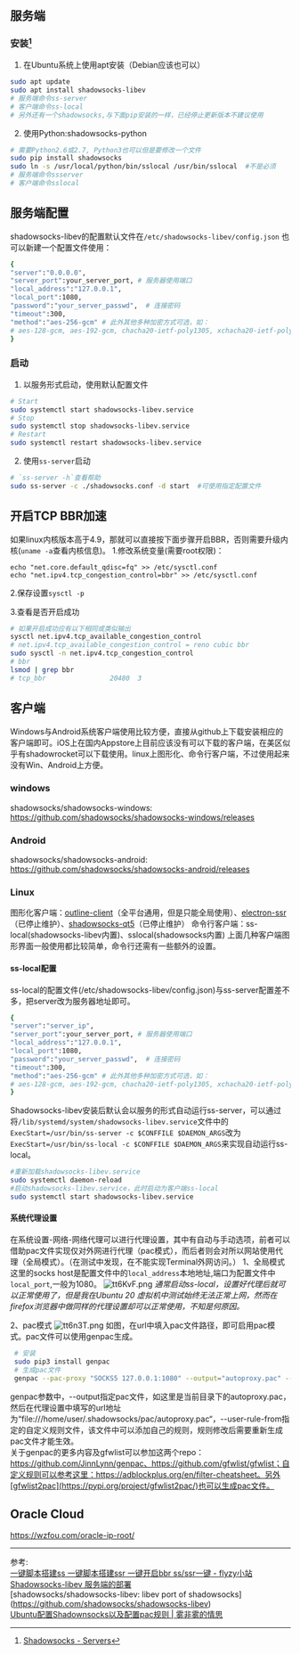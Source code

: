 ## 服务端

### 安装[^1]

1. 在Ubuntu系统上使用apt安装（Debian应该也可以）
   
```bash
sudo apt update
sudo apt install shadowsocks-libev
# 服务端命令ss-server
# 客户端命令ss-local
# 另外还有一个shadowsocks,与下面pip安装的一样，已经停止更新版本不建议使用
```
2. 使用Python:shadowsocks-python  
   
```bash
# 需要Python2.6或2.7, Python3也可以但是要修改一个文件
sudo pip install shadowsocks
sudo ln -s /usr/local/python/bin/sslocal /usr/bin/sslocal  #不是必须
# 服务端命令ssserver
# 客户端命令sslocal
```


## 服务端配置
shadowsocks-libev的配置默认文件在`/etc/shadowsocks-libev/config.json`
也可以新建一个配置文件使用：
 ```bash
 {
 "server":"0.0.0.0",
 "server_port":your_server_port, # 服务器使用端口
 "local_address":"127.0.0.1",
 "local_port":1080,
 "password":"your_server_passwd",  # 连接密码
 "timeout":300,
 "method":"aes-256-gcm" # 此外其他多种加密方式可选，如：
 # aes-128-gcm, aes-192-gcm, chacha20-ietf-poly1305, xchacha20-ietf-poly1305
 }
 ```
### 启动
1. 以服务形式启动，使用默认配置文件
 ```bash
 # Start
sudo systemctl start shadowsocks-libev.service
# Stop
sudo systemctl stop shadowsocks-libev.service
# Restart
sudo systemctl restart shadowsocks-libev.service
 ```
2. 使用`ss-server`启动
 ````bash
 # `ss-server -h`查看帮助
 sudo ss-server -c ./shadowsocks.conf -d start	#可使用指定配置文件
 ````
## 开启TCP BBR加速

如果linux内核版本高于4.9，那就可以直接按下面步骤开启BBR，否则需要升级内核(`uname -a`查看内核信息)。
1.修改系统变量(需要root权限)：

 ```
 echo "net.core.default_qdisc=fq" >> /etc/sysctl.conf
 echo "net.ipv4.tcp_congestion_control=bbr" >> /etc/sysctl.conf
 ```
2.保存设置`sysctl -p`

3.查看是否开启成功
 ```bash
 # 如果开启成功应有以下相同或类似输出
 sysctl net.ipv4.tcp_available_congestion_control
 # net.ipv4.tcp_available_congestion_control = reno cubic bbr
 sudo sysctl -n net.ipv4.tcp_congestion_control
 # bbr
 lsmod | grep bbr
 # tcp_bbr                20480  3
 ```

## 客户端

Windows与Android系统客户端使用比较方便，直接从github上下载安装相应的客户端即可。iOS上在国内Appstore上目前应该没有可以下载的客户端，在美区似乎有shadowrocket可以下载使用。linux上图形化、命令行客户端，不过使用起来没有Win、Android上方便。
### windows
shadowsocks/shadowsocks-windows: https://github.com/shadowsocks/shadowsocks-windows/releases
### Android	
shadowsocks/shadowsocks-android: https://github.com/shadowsocks/shadowsocks-android/releases
### Linux
图形化客户端：[outline-client](https://github.com/Jigsaw-Code/outline-client)（全平台通用，但是只能全局使用）、[electron-ssr](https://github.com/qingshuisiyuan/electron-ssr-backup)（已停止维护）、[shadowsocks-qt5](https://github.com/shadowsocks/shadowsocks-qt5)（已停止维护）
命令行客户端：ss-local(shadowsocks-libev内置)、sslocal(shadowsocks内置)
上面几种客户端图形界面一般使用都比较简单，命令行还需有一些额外的设置。
#### ss-local配置

ss-local的配置文件(/etc/shadowsocks-libev/config.json)与ss-server配置差不多，把server改为服务器地址即可。
   ```bash
 {
 "server":"server_ip",
 "server_port":your_server_port, # 服务器使用端口
 "local_address":"127.0.0.1",
 "local_port":1080,
 "password":"your_server_passwd",  # 连接密码
 "timeout":300,
 "method":"aes-256-gcm" # 此外其他多种加密方式可选，如：
 # aes-128-gcm, aes-192-gcm, chacha20-ietf-poly1305, xchacha20-ietf-poly1305
 }
````
Shadowsocks-libev安装后默认会以服务的形式自动运行ss-server，可以通过将`/lib/systemd/system/shadowsocks-libev.service`文件中的`ExecStart=/usr/bin/ss-server -c $CONFFILE $DAEMON_ARGS`改为`ExecStart=/usr/bin/ss-local -c $CONFFILE $DAEMON_ARGS`来实现自动运行ss-local。
   ```bash
   #重新加载shadowsocks-libev.service
   sudo systemctl daemon-reload
   #启动shadowsocks-libev.service，此时启动为客户端ss-local
   sudo systemctl start shadowsocks-libev.service
   ```

#### 系统代理设置
在系统设置-网络-网络代理可以进行代理设置，其中有自动与手动选项，前者可以借助pac文件实现仅对外网进行代理（pac模式），而后者则会对所以网站使用代理（全局模式）。（在测试中发现，在不能实现Terminal外网访问。）
1、全局模式
这里的socks host是配置文件中的`local_address`本地地址,端口为配置文件中`local_port`,一般为1080。
![tt6KvF.png](https://s1.ax1x.com/2020/06/02/tt6KvF.png)
*通常启动ss-local，设置好代理后就可以正常使用了，但是我在Ubuntu 20 虚拟机中测试始终无法正常上网，然而在firefox浏览器中做同样的代理设置却可以正常使用，不知是何原因。*

2、pac模式
![tt6n3T.png](https://s1.ax1x.com/2020/06/02/tt6n3T.png)
如图，在url中填入pac文件路径，即可启用pac模式。pac文件可以使用genpac生成。
   ```bash
    # 安装
    sudo pip3 install genpac
    # 生成pac文件
    genpac --pac-proxy "SOCKS5 127.0.0.1:1080" --output="autoproxy.pac" --gfwlist-url="https://pagure.io/gfwlist/raw/master/f/gfwlist.txt" --user-rule-from="user-rules.txt"
   ```
   genpac参数中，--output指定pac文件，如这里是当前目录下的autoproxy.pac，然后在代理设置中填写的url地址为“file:///home/user/.shadowsocks/pac/autoproxy.pac“，--user-rule-from指定的自定义规则文件，该文件中可以添加自己的规则，规则修改后需要重新生成pac文件才能生效。  
   关于genpac的更多内容及gfwlist可以参加这两个repo：https://github.com/JinnLynn/genpac、https://github.com/gfwlist/gfwlist；自定义规则可以参考这里：https://adblockplus.org/en/filter-cheatsheet。另外[gfwlist2pac](https://pypi.org/project/gfwlist2pac/)也可以生成pac文件。

## Oracle Cloud

https://wzfou.com/oracle-ip-root/

---

参考:  
[一键脚本搭建ss 一键脚本搭建ssr 一键开启bbr ss/ssr一键 - flyzy小站](https://www.flyzy2005.com/fan-qiang/shadowsocks/install-shadowsocks-in-one-command/#BBR)  
[Shadowsocks-libev 服务端的部署](https://cokebar.info/archives/767)  
[shadowsocks/shadowsocks-libev: libev port of shadowsocks] (https://github.com/shadowsocks/shadowsocks-libev)  
[Ubuntu配置Shadownsocks以及配置pac规则 | 雾非雾的情思](https://www.mspring.org/2018/11/17/Ubuntu%E9%85%8D%E7%BD%AEShadownsocks%E4%BB%A5%E5%8F%8A%E9%85%8D%E7%BD%AEpac%E8%A7%84%E5%88%99/)


[^1]: [Shadowsocks - Servers](https://shadowsocks.org/en/download/servers.html)